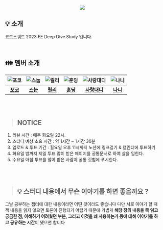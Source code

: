 <p align="center">
  <img src="https://img.shields.io/badge/Codesquad%202023%20FE%20Deep%20Dive%20Study-blue"/>
</p>

## 💡 소개

코드스쿼드 2023 FE Deep Dive Study 입니다.

<br />

## 👪 멤버 소개

| ![포코](https://avatars.githubusercontent.com/u/101160636?v=4) | ![스눕](https://avatars.githubusercontent.com/u/96381221?v=4) | ![릴리](https://avatars.githubusercontent.com/u/88878874?v=4) | ![훈딩](https://avatars.githubusercontent.com/u/56246060?v=4) | ![사랑대디](https://avatars.githubusercontent.com/u/109648042?v=4) | ![나니](https://avatars.githubusercontent.com/u/107349637?v=4) |
| :------------------------------------------------------------: | :-----------------------------------------------------------: | :-----------------------------------------------------------: | :-----------------------------------------------------------: | :----------------------------------------------------------------: | :------------------------------------------------------------: |
|             [**포코**](https://github.com/poco111)             |          [**스눕**](https://github.com/realsnoopso)           |            [**릴리**](https://github.com/ahnlook)             |           [**훈딩**](https://github.com/hoongding)            |           [**사랑대디**](https://github.com/sarangdaddy)           |            [**나니**](https://github.com/bread1022)            |

<br />
<br />

> ## **NOTICE**

1. 리뷰 시간 : 매주 화요일 22시.
2. 스터디 예상 소요 시간 : 약 1시간 ~ 1시간 30분
3. 업로드 & 투표 기간 : 월요일 오후 11시까지 노션에 링크걸기 & 캘린더에 투표하기
4. 화요일 밤까지 제일 투표 많이 받은 페이지를 공통문서로 하여 살을 입힌다.
5. 수요일 아침 투표를 많이 받은 사람이 공통 깃헙에 푸시한다.

<br />
<br />

> ## 💡 스터디 내용에서 무슨 이야기를 하면 좋을까요 ?

그날 공부하는 챕터에 대한 내용이라면 어떤 것이라도 좋습니다
다만 서로 이야기 할 때 책 내용을 읽지 않으면 토론이 진행되기 어렵기 때문에
가볍게 **해당 장의 내용을 쭉 읽고 궁금한 점, 이해하기 어려웠던 부분, 그리고 이것을 왜 사용하는가 등에 대해 이야기를 하고 공유하는 시간**이 됐으면 합니다

>
